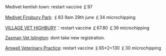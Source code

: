Medivet kentish town: restart vaccine ￡97

[Medivet Finsbury Park](https://www.medivet.co.uk/vet-practices/finsbury-park/?utm_source=google&utm_medium=organic&utm_campaign=Google_LPM_Finsbury_Park): ￡83 9am 29th june ￡34 microchipping

[VILLAGE VET HIGHBURY](https://villagevet.co.uk/practice/highbury/)：restart vaccine ￡67.80  ￡36 microchipping

[Zasman Vet Islington](https://www.zasmanvet.co.uk/islington/): dont take new registration.

[Amwell Veterinary Practice](http://www.amwell.co.uk/contact-us/): restart vaccine ￡65\*2=130  ￡30 microchipping

